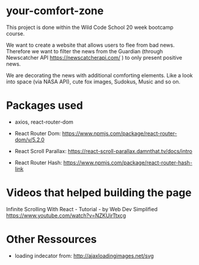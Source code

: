 # your-comfort-zone

This project is done within the Wild Code School 20 week bootcamp course.

We want to create a website that allows users to flee from bad news. Therefore we want to filter the news from the Guardian (through Newscatcher API https://newscatcherapi.com/ ) to only present positive news.

We are decorating the news with additional comforting elements. Like a look into space (via NASA API), cute fox images, Sudokus, Music and so on.

# Packages used
* axios, react-router-dom

* React Router Dom: https://www.npmjs.com/package/react-router-dom/v/5.2.0
* React Scroll Parallax: https://react-scroll-parallax.damnthat.tv/docs/intro
* React Router Hash: https://www.npmjs.com/package/react-router-hash-link 



# Videos that helped building the page 
Infinite Scrolling With React - Tutorial - by Web Dev Simplified 
https://www.youtube.com/watch?v=NZKUirTtxcg 


# Other Ressources
* loading indecator from: http://ajaxloadingimages.net/svg
